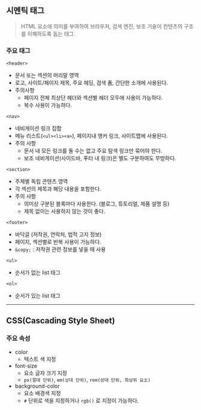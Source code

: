 ## 시멘틱 태그

> HTML 요소에 의미를 부여하여 브라우저, 검색 엔진, 보조 기술이 컨텐츠의 구조를 이해하도록 돕는 태그

### 주요 태그

`<header>`

- 문서 또는 섹션의 머리말 영역
- 로고, 사이트/페이지 제목, 주요 헤딩, 검색 폼, 간단한 소개에 사용된다.
- 주의사항
  - 페이지 전체 최상단 헤더와 섹션별 헤더 모두에 사용이 가능하다.
  - 복수 사용이 가능하다.

`<nav>`

- 네비게이션 링크 집합
- 메뉴 리스트(`<ul><li><a>`), 페이지내 앵커 링크, 사이트맵에 사용된다.
- 주의 사항
  - 문서 내 모든 링크를 둘 수는 없고 주요 탐색 링크만 묶어야 한다.
  - 보조 네비게이션(사이드바, 푸터 내 링크)은 별도 구분하여도 무방하다.

`<section>`

- 주제별 독립 콘텐츠 영역
- 각 섹션의 제목과 해당 내용을 포함한다.
- 주의 사항
  - 의미상 구분된 블록마다 사용한다. (블로그, 튜토리얼, 제품 설명 등)
  - 제목 없이는 사용하지 않는 것이 좋다.

`<footer>`

- 바닥글 (저작권, 연락처, 법적 고지 정보)
- 페이지, 섹션별로 반복 사용이 가능하다.
- `&copy;` : 저작권 관련 정보를 넣을 때 사용

`<ul>`

- 순서가 없는 list 태그

`<ol>`

- 순서가 있는 list 태그

---

## CSS(Cascading Style Sheet)

### 주요 속성

- color
  - 텍스트 색 지정
- font-size
  - 요소 글자 크기 지정
  - `px(절대 단위)`, `em(상대 단위)`, `rem(상대 단위, 최상위 요소)`
- background-color
  - 요소 배경색 지정
  - `#` 단위로 색을 지정하거나 `rgb()` 로 지정이 가능하다.
